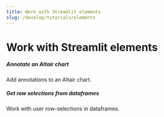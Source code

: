 ```yaml
---
title: Work with Streamlit elements
slug: /develop/tutorials/elements
---
```


# Work with Streamlit elements

<TileContainer layout="list">

<RefCard href="/develop/tutorials/elements/annotate-an-altair-chart">

<h5>Annotate an Altair chart</h5>

Add annotations to an Altair chart.

</RefCard>

<RefCard href="/develop/tutorials/elements/dataframe-row-selections">

<h5>Get row selections from dataframes</h5>

Work with user row-selections in dataframes.

</RefCard>

</TileContainer>
